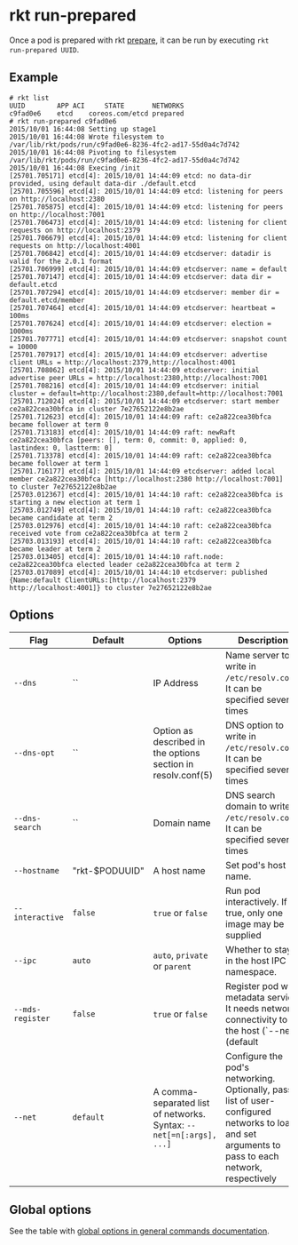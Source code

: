 # rkt run-prepared

Once a pod is prepared with rkt [prepare][prepare], it can be run by executing `rkt run-prepared UUID`.

## Example

```
# rkt list
UUID        APP ACI     STATE       NETWORKS
c9fad0e6    etcd    coreos.com/etcd prepared
# rkt run-prepared c9fad0e6
2015/10/01 16:44:08 Setting up stage1
2015/10/01 16:44:08 Wrote filesystem to /var/lib/rkt/pods/run/c9fad0e6-8236-4fc2-ad17-55d0a4c7d742
2015/10/01 16:44:08 Pivoting to filesystem /var/lib/rkt/pods/run/c9fad0e6-8236-4fc2-ad17-55d0a4c7d742
2015/10/01 16:44:08 Execing /init
[25701.705171] etcd[4]: 2015/10/01 14:44:09 etcd: no data-dir provided, using default data-dir ./default.etcd
[25701.705596] etcd[4]: 2015/10/01 14:44:09 etcd: listening for peers on http://localhost:2380
[25701.705875] etcd[4]: 2015/10/01 14:44:09 etcd: listening for peers on http://localhost:7001
[25701.706473] etcd[4]: 2015/10/01 14:44:09 etcd: listening for client requests on http://localhost:2379
[25701.706679] etcd[4]: 2015/10/01 14:44:09 etcd: listening for client requests on http://localhost:4001
[25701.706842] etcd[4]: 2015/10/01 14:44:09 etcdserver: datadir is valid for the 2.0.1 format
[25701.706999] etcd[4]: 2015/10/01 14:44:09 etcdserver: name = default
[25701.707147] etcd[4]: 2015/10/01 14:44:09 etcdserver: data dir = default.etcd
[25701.707294] etcd[4]: 2015/10/01 14:44:09 etcdserver: member dir = default.etcd/member
[25701.707464] etcd[4]: 2015/10/01 14:44:09 etcdserver: heartbeat = 100ms
[25701.707624] etcd[4]: 2015/10/01 14:44:09 etcdserver: election = 1000ms
[25701.707771] etcd[4]: 2015/10/01 14:44:09 etcdserver: snapshot count = 10000
[25701.707917] etcd[4]: 2015/10/01 14:44:09 etcdserver: advertise client URLs = http://localhost:2379,http://localhost:4001
[25701.708062] etcd[4]: 2015/10/01 14:44:09 etcdserver: initial advertise peer URLs = http://localhost:2380,http://localhost:7001
[25701.708216] etcd[4]: 2015/10/01 14:44:09 etcdserver: initial cluster = default=http://localhost:2380,default=http://localhost:7001
[25701.712024] etcd[4]: 2015/10/01 14:44:09 etcdserver: start member ce2a822cea30bfca in cluster 7e27652122e8b2ae
[25701.712623] etcd[4]: 2015/10/01 14:44:09 raft: ce2a822cea30bfca became follower at term 0
[25701.713183] etcd[4]: 2015/10/01 14:44:09 raft: newRaft ce2a822cea30bfca [peers: [], term: 0, commit: 0, applied: 0, lastindex: 0, lastterm: 0]
[25701.713378] etcd[4]: 2015/10/01 14:44:09 raft: ce2a822cea30bfca became follower at term 1
[25701.716177] etcd[4]: 2015/10/01 14:44:09 etcdserver: added local member ce2a822cea30bfca [http://localhost:2380 http://localhost:7001] to cluster 7e27652122e8b2ae
[25703.012367] etcd[4]: 2015/10/01 14:44:10 raft: ce2a822cea30bfca is starting a new election at term 1
[25703.012749] etcd[4]: 2015/10/01 14:44:10 raft: ce2a822cea30bfca became candidate at term 2
[25703.012976] etcd[4]: 2015/10/01 14:44:10 raft: ce2a822cea30bfca received vote from ce2a822cea30bfca at term 2
[25703.013193] etcd[4]: 2015/10/01 14:44:10 raft: ce2a822cea30bfca became leader at term 2
[25703.013405] etcd[4]: 2015/10/01 14:44:10 raft.node: ce2a822cea30bfca elected leader ce2a822cea30bfca at term 2
[25703.017089] etcd[4]: 2015/10/01 14:44:10 etcdserver: published {Name:default ClientURLs:[http://localhost:2379 http://localhost:4001]} to cluster 7e27652122e8b2ae
```

## Options

| Flag | Default | Options | Description |
| --- | --- | --- | --- |
| `--dns` |  `` | IP Address | Name server to write in `/etc/resolv.conf`. It can be specified several times |
| `--dns-opt` |  `` | Option as described in the options section in resolv.conf(5) | DNS option to write in `/etc/resolv.conf`. It can be specified several times |
| `--dns-search` |  `` | Domain name | DNS search domain to write in `/etc/resolv.conf`. It can be specified several times |
| `--hostname` | "rkt-$PODUUID" | A host name | Set pod's host name. |
| `--interactive` |  `false` | `true` or `false` | Run pod interactively. If true, only one image may be supplied |
| `--ipc` | `auto` | `auto`, `private` or `parent` | Whether to stay in the host IPC namespace. |
| `--mds-register` |  `false` | `true` or `false` | Register pod with metadata service. It needs network connectivity to the host (`--net=(default|default-restricted|host)` |
| `--net` |  `default` | A comma-separated list of networks. Syntax: `--net[=n[:args], ...]` | Configure the pod's networking. Optionally, pass a list of user-configured networks to load and set arguments to pass to each network, respectively |

## Global options

See the table with [global options in general commands documentation][global-options].


[global-options]: ../commands.md#global-options
[prepare]: prepare.md
